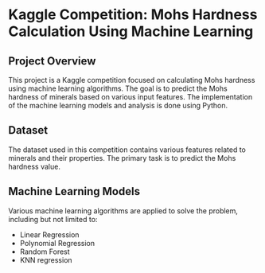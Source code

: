 # Kaggle Competition: Mohs Hardness Calculation Using Machine Learning

## Project Overview
This project is a Kaggle competition focused on calculating Mohs hardness using machine learning algorithms. The goal is to predict the Mohs hardness of minerals based on various input features. The implementation of the machine learning models and analysis is done using Python.

## Dataset
The dataset used in this competition contains various features related to minerals and their properties. The primary task is to predict the Mohs hardness value.

## Machine Learning Models
Various machine learning algorithms are applied to solve the problem, including but not limited to:
- Linear Regression
- Polynomial Regression
- Random Forest
- KNN regression
